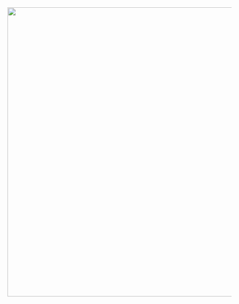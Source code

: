 

<img align="center" height="650" src="https://media.giphy.com/media/v1.Y2lkPTc5MGI3NjExNXNjMHYyb245ODB3OGQxbG9pZTVtYXhsYWY4ZjJ6ZWtzcnU1d3JyNCZlcD12MV9naWZzX3NlYXJjaCZjdD1n/14t2d1D0FIy6fS/giphy.gif"  />

